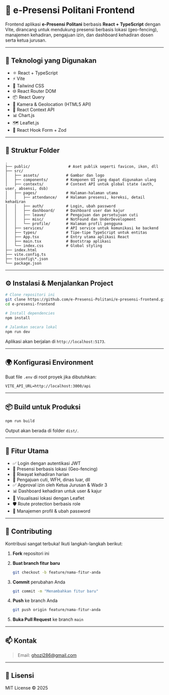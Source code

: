 # 📌 e-Presensi Politani Frontend

Frontend aplikasi **e-Presensi Politani** berbasis **React + TypeScript** dengan Vite, dirancang untuk mendukung presensi berbasis lokasi (geo-fencing), manajemen kehadiran, pengajuan izin, dan dashboard kehadiran dosen serta ketua jurusan.

---

## 🚀 Teknologi yang Digunakan

- ⚛️ React + TypeScript
- ⚡ Vite
- 💅 Tailwind CSS
- 🌐 React Router DOM
- 📦 React Query
- 📸 Kamera & Geolocation (HTML5 API)
- 🧠 React Context API
- 📊 Chart.js
- 🗺️ Leaflet.js
- 🧪 React Hook Form + Zod

---

## 📂 Struktur Folder

```
.
├── public/                 # Aset publik seperti favicon, ikon, dll
├── src/
│   ├── assets/            # Gambar dan logo
│   ├── components/        # Komponen UI yang dapat digunakan ulang
│   ├── contexts/          # Context API untuk global state (auth, user, absensi, dsb)
│   ├── pages/             # Halaman-halaman utama
│   │   ├── attendance/    # Halaman presensi, koreksi, detail kehadiran
│   │   ├── auth/          # Login, ubah password
│   │   ├── dashboard/     # Dashboard user dan kajur
│   │   ├── leave/         # Pengajuan dan persetujuan cuti
│   │   ├── misc/          # NotFound dan UnderDevelopment
│   │   └── profile/       # Halaman profil pengguna
│   ├── services/          # API service untuk komunikasi ke backend
│   ├── types/             # Tipe-tipe TypeScript untuk entitas
│   ├── App.tsx            # Entry utama aplikasi React
│   ├── main.tsx           # Bootstrap aplikasi
│   └── index.css          # Global styling
├── index.html
├── vite.config.ts
├── tsconfig\*.json
└── package.json
```

---

## ⚙️ Instalasi & Menjalankan Project

```bash
# Clone repositori ini
git clone https://github.com/e-Presensi-Politani/e-presensi-frontend.git
cd e-presensi-frontend

# Install dependencies
npm install

# Jalankan secara lokal
npm run dev
````

Aplikasi akan berjalan di `http://localhost:5173`.

---

## 🌍 Konfigurasi Environment

Buat file `.env` di root proyek jika dibutuhkan:

```env
VITE_API_URL=http://localhost:3000/api
```
---
## 📦 Build untuk Produksi

```bash
npm run build
```

Output akan berada di folder `dist/`.

---

## 🧩 Fitur Utama

* ✅ Login dengan autentikasi JWT
* 🧭 Presensi berbasis lokasi (Geo-fencing)
* 🧾 Riwayat kehadiran harian
* 📝 Pengajuan cuti, WFH, dinas luar, dll
* ✅ Approval izin oleh Ketua Jurusan & Wadir 3
* 📊 Dashboard kehadiran untuk user & kajur
* 📍 Visualisasi lokasi dengan Leaflet
* 🛡️ Route protection berbasis role
* 👤 Manajemen profil & ubah password

---

## 📝 Contributing

Kontribusi sangat terbuka! Ikuti langkah-langkah berikut:

1. **Fork** repositori ini
2. **Buat branch fitur baru**

   ```bash
   git checkout -b feature/nama-fitur-anda
   ```
3. **Commit** perubahan Anda

   ```bash
   git commit -m "Menambahkan fitur baru"
   ```
4. **Push** ke branch Anda

   ```bash
   git push origin feature/nama-fitur-anda
   ```
5. **Buka Pull Request** ke branch `main`

---
## 📫 Kontak

> Email: [ghozi286@gmail.com](mailto:ghozi286@gmail.com)
---

## 📄 Lisensi

MIT License © 2025
